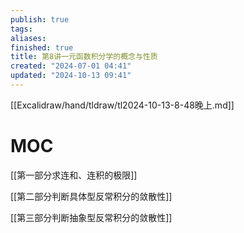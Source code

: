 ```yaml
---
publish: true
tags: 
aliases: 
finished: true
title: 第8讲一元函数积分学的概念与性质
created: "2024-07-01 04:41"
updated: "2024-10-13 09:41"
---
```

[[Excalidraw/hand/tldraw/tl2024-10-13-8-48晚上.md]]

# MOC

[[第一部分求连和、连积的极限]]

[[第二部分判断具体型反常积分的敛散性]]

[[第三部分判断抽象型反常积分的敛散性]]
